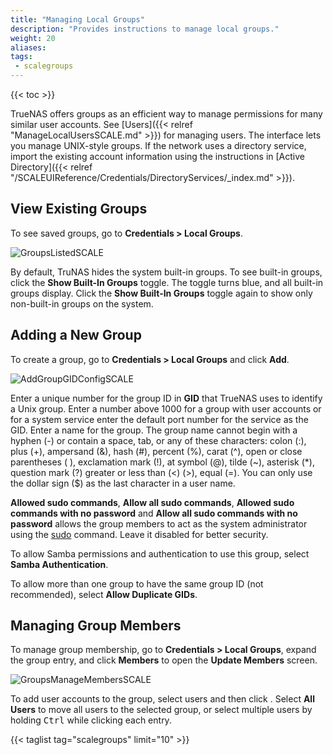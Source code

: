 ```yaml
---
title: "Managing Local Groups"
description: "Provides instructions to manage local groups."
weight: 20
aliases:
tags:
 - scalegroups
---
```


{{< toc >}}

TrueNAS offers groups as an efficient way to manage permissions for many similar user accounts.
See [Users]({{< relref "ManageLocalUsersSCALE.md" >}}) for managing users.
The interface lets you manage UNIX-style groups.
If the network uses a directory service, import the existing account information using the instructions in [Active Directory]({{< relref "/SCALEUIReference/Credentials/DirectoryServices/_index.md" >}}).

## View Existing Groups

To see saved groups, go to **Credentials > Local Groups**.

![GroupsListedSCALE](/images/SCALE/22.12/GroupsListedSCALE.png "Local Groups Built-In List")

By default, TruNAS hides the system built-in groups.
To see built-in groups, click the **Show Built-In Groups** toggle. The toggle turns blue, and all built-in groups display. Click the **Show Built-In Groups** toggle again to show only non-built-in groups on the system.

## Adding a New Group

To create a group, go to **Credentials > Local Groups** and click **Add**.

![AddGroupGIDConfigSCALE](/images/SCALE/22.12/AddGroupGIDConfigSCALE.png "Add Group") 

Enter a unique number for the group ID in **GID** that TrueNAS uses to identify a Unix group. Enter a number above 1000 for a group with user accounts or for a system service enter the default port number for the service as the GID.  Enter a name for the group. The group name cannot begin with a hyphen (-) or contain a space, tab, or any of these characters: colon (:), plus (+), ampersand (&), hash (#), percent (%), carat (^), open or close parentheses ( ), exclamation mark (!), at symbol (@), tilde (~), asterisk (*), question mark (?) greater or less than (<) (>), equal (=). You can only use the dollar sign ($) as the last character in a user name.

**Allowed sudo commands**, **Allow all sudo commands**, **Allowed sudo commands with no password** and **Allow all sudo commands with no password** allows the group members to act as the system administrator using the [sudo](https://www.sudo.ws/) command. Leave it disabled for better security.

To allow Samba permissions and authentication to use this group, select **Samba Authentication**.

To allow more than one group to have the same group ID (not recommended), select **Allow Duplicate GIDs**.

## Managing Group Members

To manage group membership, go to **Credentials > Local Groups**, expand the group entry, and click **Members** to open the **Update Members** screen.

![GroupsManageMembersSCALE](/images/SCALE/22.12/GroupsManageMembersSCALE.png "Add Group") 

To add user accounts to the group, select users and then click <i class="fa fa-arrow-right" aria-hidden="true" title="Right Arrow"></i>.
Select **All Users** to move all users to the selected group, or select multiple users by holding <kbd>Ctrl</kbd> while clicking each entry.

{{< taglist tag="scalegroups" limit="10" >}}